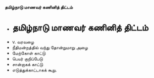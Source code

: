 **தமிழ்நாடு மாணவர் கணினித் திட்டம்**
- # தமிழ்நாடு மாணவர் கணினித் திட்டம்
- v. வரவழை
- நீதிமன்றத்தில் வந்து தோன்றுமாறு அழை
- மேற்கோள் காட்டு
- பெயர் குறிப்பேடு
- சான்றாகக் காட்டு
- எடுத்துக்காட்டாகக் கூறு.

